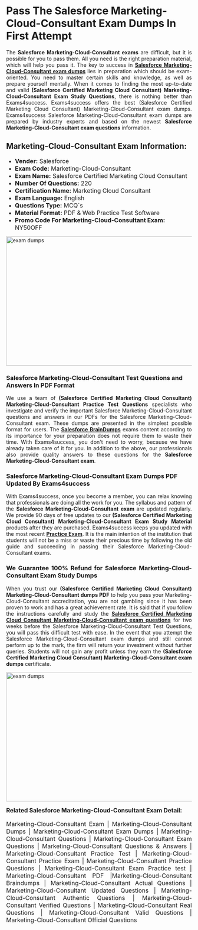 <h1><strong><strong>Pass The Salesforce Marketing-Cloud-Consultant Exam Dumps In First Attempt</strong></strong></h1> <p style="text-align:justify">The <strong>Salesforce Marketing-Cloud-Consultant exams</strong> are difficult, but it is possible for you to pass them. All you need is the right preparation material, which will help you pass it. The key to success in <a href="https://www.exams4success.com/salesforce/marketing-cloud-consultant-pdf-exam-dumps"><strong>Salesforce Marketing-Cloud-Consultant exam dumps</strong></a> lies in preparation which should be exam-oriented. You need to master certain skills and knowledge, as well as prepare yourself mentally. When it comes to finding the most up-to-date and valid <strong>(Salesforce Certified Marketing Cloud Consultant) Marketing-Cloud-Consultant Exam Study Questions</strong>, there is nothing better than Exams4success. Exams4success offers the best (Salesforce Certified Marketing Cloud Consultant) Marketing-Cloud-Consultant exam dumps. Exams4success Salesforce Marketing-Cloud-Consultant exam dumps are prepared by industry experts and based on the newest <strong>Salesforce Marketing-Cloud-Consultant exam questions</strong> information.</p> <h2><strong><strong>Marketing-Cloud-Consultant Exam Information:</strong></strong></h2> <ul> <li><span style="font-size:16px"><strong>Vender:</strong> Salesforce</span></li> <li><span style="font-size:16px"><strong>Exam Code:</strong> Marketing-Cloud-Consultant</span></li> <li><span style="font-size:16px"><strong>Exam Name:</strong> Salesforce Certified Marketing Cloud Consultant</span></li> <li><span style="font-size:16px"><strong>Number Of Questions:</strong> 220</span></li> <li><span style="font-size:16px"><strong>Certification Name:</strong> Marketing Cloud Consultant</span></li> <li><span style="font-size:16px"><strong>Exam Language:</strong> English</span></li> <li><span style="font-size:16px"><strong>Questions Type:</strong> MCQ`s</span></li> <li><span style="font-size:16px"><strong>Material Format:</strong> PDF & Web Practice Test Software</span></li> <li><span style="font-size:16px"><strong>Promo Code For Marketing-Cloud-Consultant Exam: </strong>NY50OFF</span></li> </ul> <p><a href="https://www.exams4success.com/salesforce/marketing-cloud-consultant-pdf-exam-dumps" rel="no-follow"><img alt="exam dumps" src="https://www.certcollections.com/uploads/content/infrist1.png" style="height:350px; width:750px" /></a></p> <h3><strong>Salesforce Marketing-Cloud-Consultant Test Questions and Answers In PDF Format</strong></h3> <p style="text-align:justify">We use a team of <strong>(Salesforce Certified Marketing Cloud Consultant) Marketing-Cloud-Consultant Practice Test Questions</strong> specialists who investigate and verify the important Salesforce Marketing-Cloud-Consultant questions and answers in our PDFs for the Salesforce Marketing-Cloud-Consultant exam. These dumps are presented in the simplest possible format for users. The <a href="https://www.exams4success.com/salesforce-exam-dumps"><strong>Salesforce BrainDumps</strong></a> exams content according to its importance for your preparation does not require them to waste their time. With Exams4success, you don't need to worry, because we have already taken care of it for you. In addition to the above, our professionals also provide quality answers to these questions for the<strong> Salesforce Marketing-Cloud-Consultant exam</strong>.</p> <h3><strong> Salesforce Marketing-Cloud-Consultant Exam Dumps PDF Updated By Exams4success</strong></h3> <p style="text-align:justify">With Exams4success, once you become a member, you can relax knowing that professionals are doing all the work for you. The syllabus and pattern of the <strong>Salesforce Marketing-Cloud-Consultant exam </strong>are updated regularly. We provide 90 days of free updates to our <strong>(Salesforce Certified Marketing Cloud Consultant) Marketing-Cloud-Consultant Exam Study Material</strong> products after they are purchased. Exams4success keeps you updated with the most recent <a href="https://www.exams4success.com/"><strong>Practice Exam</strong></a>. It is the main intention of the institution that students will not be a miss or waste their precious time by following the old guide and succeeding in passing their Salesforce Marketing-Cloud-Consultant exams.</p> <h3 style="text-align:justify"><strong>We Guarantee 100% Refund for Salesforce Marketing-Cloud-Consultant Exam Study Dumps</strong></h3> <p style="text-align:justify">When you trust our <strong>(Salesforce Certified Marketing Cloud Consultant) Marketing-Cloud-Consultant dumps PDF</strong> to help you pass your Marketing-Cloud-Consultant accreditation, you are not gambling since it has been proven to work and has a great achievement rate. It is said that if you follow the instructions carefully and study the <a href="https://www.exams4success.com/salesforce/marketing-cloud-consultant-pdf-exam-dumps"><strong>Salesforce Certified Marketing Cloud Consultant Marketing-Cloud-Consultant exam questions</strong></a> for two weeks before the Salesforce Marketing-Cloud-Consultant Test Questions, you will pass this difficult test with ease. In the event that you attempt the Salesforce Marketing-Cloud-Consultant exam dumps and still cannot perform up to the mark, the firm will return your investment without further queries. Students will not gain any profit unless they earn the <strong>(Salesforce Certified Marketing Cloud Consultant) Marketing-Cloud-Consultant exam dumps</strong> certificate.</p> <p style="text-align:justify"><a href="https://www.exams4success.com/salesforce/marketing-cloud-consultant-pdf-exam-dumps" rel="no-follow"><img alt="exam dumps" src="https://www.certcollections.com/uploads/content/free_demo1.png" style="height:350px; width:750px" /></a></p> <p style="text-align:justify"><span style="font-size:16px"><strong>Related Salesforce Marketing-Cloud-Consultant Exam Detail:</strong></span><br /> <br /> <span style="font-size:16px">Marketing-Cloud-Consultant Exam | Marketing-Cloud-Consultant Dumps | Marketing-Cloud-Consultant Exam Dumps | Marketing-Cloud-Consultant Questions | Marketing-Cloud-Consultant Exam Questions | Marketing-Cloud-Consultant Questions & Answers | Marketing-Cloud-Consultant Practice Test | Marketing-Cloud-Consultant Practice Exam | Marketing-Cloud-Consultant Practice Questions | Marketing-Cloud-Consultant Exam Practice test | Marketing-Cloud-Consultant PDF |Marketing-Cloud-Consultant Braindumps | Marketing-Cloud-Consultant Actual Questions | Marketing-Cloud-Consultant Updated Questions | Marketing-Cloud-Consultant Authentic Questions | Marketing-Cloud-Consultant Verified Questions | Marketing-Cloud-Consultant Real Questions | Marketing-Cloud-Consultant Valid Questions | Marketing-Cloud-Consultant Official Questions</span></p>
